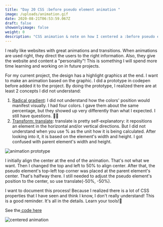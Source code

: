 ```yaml
---
title: "Day 20 CSS :before pseudo element animation "
image: /uploads/animation.gif
date: 2020-08-21T06:53:59.067Z
draft: false
showonlyimage: false
weight: 0
description: "CSS animation & note on how I centered a :before pseudo element  🖼 "
---
```

I really like websites with great animations and transitions. When animations are used right, they direct the users to the right information. Also, they give the website and content a "personality"! This is something I will spend more time learning and working on in future projects. 

For my current project, the design has a highlight graphics at the end. I want to make an animation based on the graphic. I did a prototype in codepen before added it to the project. By doing the prototype, I realized there are at least 2 concepts I did not understand:

1. [Radical gradient](https://developer.mozilla.org/en-US/docs/Web/CSS/radial-gradient): I did not understand how the colors' position would manifest visually. I had four colors. I gave them about the same percentage, but they showed up very differently than what I expected. I still have questions. 👀🤔
2. [Transform: translate](https://developer.mozilla.org/en-US/docs/Web/CSS/transform-function/translate): translate is pretty self-explanatory: it repositions an element in the horizontal and/or vertical directions. But I did not understand when you use % as the unit how it is being calculated. After looking into it, it is based on the element's width and height. I got confused with parent element's width and height. 

![animation prototype](/uploads/initial.gif "Animation prototype: off center")

I initially align the center at the end of the animation. That's not what we want. Then I changed the top and left to 50% to align center. After that, the pseudo element's top-left top corner was placed at the parent element's center. That's halfway there. I still needed to adjust the pseudo element's position to the center, so use translate(-50%, -50%). 

I want to document this process! Because I realized there is a lot of CSS properties that I have seen and think I know, I don't really understand! This is a good reminder. It's all in the details. Learn your tools!🧰

See the[ code here](https://codepen.io/linzhang/pen/BaKLzmO)

![centered animation](/uploads/animation.gif "centered animation")
